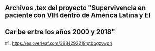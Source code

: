 ## Archivos .tex del proyecto "Supervivencia en paciente con VIH dentro de América Latina y El
## Caribe entre los años 2000 y 2018"

#1. https://es.overleaf.com/3684292219tptbbgzvwprj